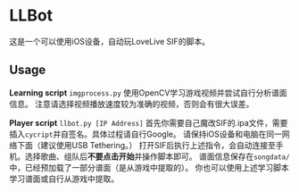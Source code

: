 # LLBot

这是一个可以使用iOS设备，自动玩LoveLive SIF的脚本。

## Usage

**Learning script**
`imgprocess.py`
使用OpenCV学习游戏视频并尝试自行分析谱面信息。
注意请选择视频播放速度较为准确的视频，否则会有很大误差。


**Player script**
`llbot.py [IP Address]`
首先你需要自己魔改SIF的.ipa文件，需要插入`cycript`并自签名。具体过程请自行Google。
请保持iOS设备和电脑在同一网络下面（建议使用USB Tethering。）
打开SIF后执行上述指令，会自动连接至手机。选择歌曲、组队后**不要点击开始**并操作脚本即可。
谱面信息保存在`songdata/`中，已经预加载了一部分谱面（是从游戏中提取的）。
你也可以使用上述学习脚本学习谱面或自行从游戏中提取。
